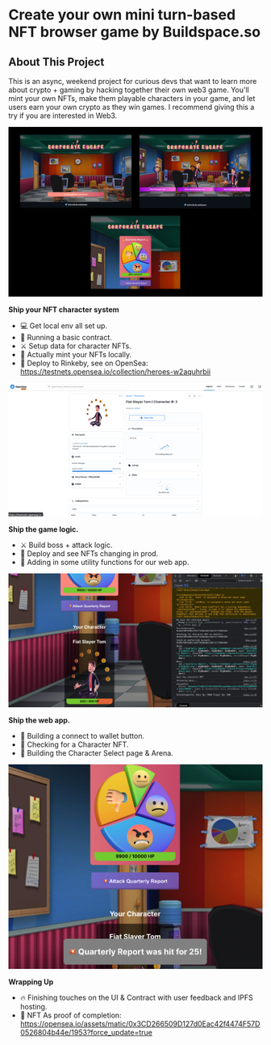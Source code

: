 # Create your own mini turn-based NFT browser game by Buildspace.so 

## About This Project
This is an async, weekend project for curious devs that want to learn more about crypto + gaming by hacking together their own web3 game. You'll mint your own NFTs, make them playable characters in your game, and let users earn your own crypto as they win games. I recommend giving this a try if you are interested in Web3.

<img src="Assets/Project-Images/corporate-escape-done.jpg" />

**Ship your NFT character system**
* 💻 Get local env all set up.
* 🌈 Running a basic contract.
* ⚔️ Setup data for character NFTs.
* 💎 Actually mint your NFTs locally.
* 🚀 Deploy to Rinkeby, see on OpenSea: https://testnets.opensea.io/collection/heroes-w2aquhrbii

<img src="Assets/Project-Images/opensea.png" />

**Ship the game logic.**
* ⚔️ Build boss + attack logic.
* 🚀 Deploy and see NFTs changing in prod.
* 🤠 Adding in some utility functions for our web app.

<img src="Assets/Project-Images/attacking-boss.png" />

**Ship the web app.**
* 🔌 Building a connect to wallet button.
* 🔎 Checking for a Character NFT.
* 🏹 Building the Character Select page & Arena.

<img src="Assets/Project-Images/hitboss.png" />

**Wrapping Up**
* 🔥 Finishing touches on the UI & Contract with user feedback and IPFS hosting.
* 🦄 NFT As proof of completion: https://opensea.io/assets/matic/0x3CD266509D127d0Eac42f4474F57D0526804b44e/1953?force_update=true

